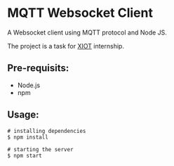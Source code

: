 # MQTT Websocket Client

A Websocket client using MQTT protocol and Node JS.

The project is a task for [XIOT](xiot.io) internship.

## Pre-requisits:
* Node.js
* npm

## Usage:
```
# installing dependencies
$ npm install

# starting the server
$ npm start
```
